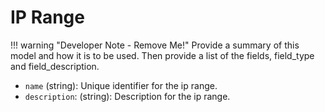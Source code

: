# IP Range

!!! warning "Developer Note - Remove Me!"
    Provide a summary of this model and how it is to be used. Then provide a list of the fields, field_type and field_description.

- `name` (string): Unique identifier for the ip range.
- `description`: (string): Description for the ip range.

